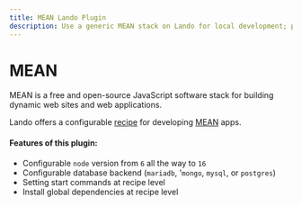 ```yaml
---
title: MEAN Lando Plugin
description: Use a generic MEAN stack on Lando for local development; powered by Docker and Docker Compose. Learn how to config node, npm and yarn version, use postgres or mysql or mariadb or mongodb.
---
```


# MEAN

MEAN is a free and open-source JavaScript software stack for building dynamic web sites and web applications.

Lando offers a configurable [recipe](https://docs.lando.dev/config/recipes.html) for developing [MEAN](https://en.wikipedia.org/wiki/MEAN_%28software_bundle%29) apps.

#### Features of this plugin:

* Configurable `node` version from `6` all the way to `16`
* Configurable database backend (`mariadb`, '`mongo`, `mysql`, or `postgres`)
* Setting start commands at recipe level
* Install global dependencies at recipe level

